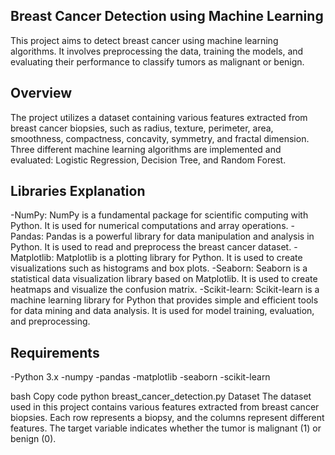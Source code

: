 ## Breast Cancer Detection using Machine Learning
  This project aims to detect breast cancer using machine learning algorithms. It involves preprocessing the data, training the models, and evaluating their performance to classify tumors as malignant or benign.

## Overview
  The project utilizes a dataset containing various features extracted from breast cancer biopsies, such as radius, texture, perimeter, area, smoothness, compactness, concavity, symmetry, and fractal dimension. Three different machine learning algorithms are implemented and evaluated: Logistic Regression, Decision Tree, and Random Forest.

## Libraries Explanation
-NumPy: NumPy is a fundamental package for scientific computing with Python. It is used for numerical computations and array operations.
-Pandas: Pandas is a powerful library for data manipulation and analysis in Python. It is used to read and preprocess the breast cancer dataset.
-Matplotlib: Matplotlib is a plotting library for Python. It is used to create visualizations such as histograms and box plots.
-Seaborn: Seaborn is a statistical data visualization library based on Matplotlib. It is used to create heatmaps and visualize the confusion matrix.
-Scikit-learn: Scikit-learn is a machine learning library for Python that provides simple and efficient tools for data mining and data analysis. It is used for model training, evaluation, and preprocessing.
## Requirements
-Python 3.x
-numpy
-pandas
-matplotlib
-seaborn
-scikit-learn


bash
Copy code
python breast_cancer_detection.py
Dataset
The dataset used in this project contains various features extracted from breast cancer biopsies. Each row represents a biopsy, and the columns represent different features. The target variable indicates whether the tumor is malignant (1) or benign (0).
